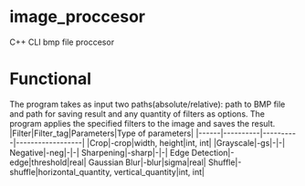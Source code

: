 # image_proccesor
C++ CLI bmp file proccesor
# Functional
The program takes as input two paths(absolute/relative): path to BMP file and path for saving result and any quantity of filters as options. The program applies the specified filters to the image and saves the result.
|Filter|Filter_tag|Parameters|Type of parameters|
|------|----------|----------|------------------|
|Crop|-crop|width, height|int, int|
|Grayscale|-gs|-|-|
Negative|-neg|-|-|
Sharpening|-sharp|-|-|
Edge Detection|-edge|threshold|real|
Gaussian Blur|-blur|sigma|real|
Shuffle|-shuffle|horizontal_quantity, vertical_quantity|int, int|
